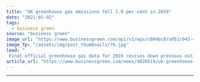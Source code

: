 ```yaml
---
title: "UK greenhouse gas emissions fell 2.8 per cent in 2019"
date: "2021-02-02"
tags: 
  - business green
source: "business green"
image_url: "https://www.businessgreen.com/api/v1/wps/c804bc8/a951c042-496a-4f77-a5f5-fd5b623dc7f3/2/iStock-930989368-road-traffic-uk-185x114.jpg"
image_fp: "/assets/img/post_thumbnails/76.jpg"
lead: "
 Final official greenhouse gas data for 2019 revises down previous estimates slightly, with road transport still the UK's biggest emitter ..."
article_url: "https://www.businessgreen.com/news/4026619/uk-greenhouse-gas-emissions-fell-cent-2019"
---
```


---
